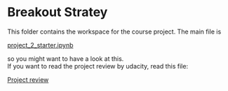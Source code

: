 # Breakout Stratey

This folder contains the workspace for the course project. The main file is 

[project_2_starter.ipynb](https://github.com/jegali/AI_for_Trading/tree/main/Breakout_Strategy/project_2_starter.ipynb)

so you might want to have a look at this.<br/>
If you want to read the project review by udacity, read this file:

[Project review](https://github.com/jegali/AI_for_Trading/tree/main/Breakout_Strategy/project_review.md)

